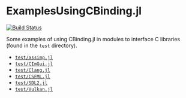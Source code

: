 # ExamplesUsingCBinding.jl

[![Build Status](https://github.com/analytech-solutions/ExamplesUsingCBinding.jl/workflows/CI/badge.svg)](https://github.com/analytech-solutions/ExamplesUsingCBinding.jl/actions)

Some examples of using CBinding.jl in modules to interface C libraries (found in the `test` directory).

- [`test/assimp.jl`](https://github.com/analytech-solutions/ExamplesUsingCBinding.jl/blob/master/test/assimp.jl)
- [`test/CImGui.jl`](https://github.com/analytech-solutions/ExamplesUsingCBinding.jl/blob/master/test/CImGui.jl)
- [`test/Clang.jl`](https://github.com/analytech-solutions/ExamplesUsingCBinding.jl/blob/master/test/Clang.jl)
- [`test/CSFML.jl`](https://github.com/analytech-solutions/ExamplesUsingCBinding.jl/blob/master/test/CSFML.jl)
- [`test/SDL2.jl`](https://github.com/analytech-solutions/ExamplesUsingCBinding.jl/blob/master/test/SDL2.jl)
- [`test/Vulkan.jl`](https://github.com/analytech-solutions/ExamplesUsingCBinding.jl/blob/master/test/Vulkan.jl)

